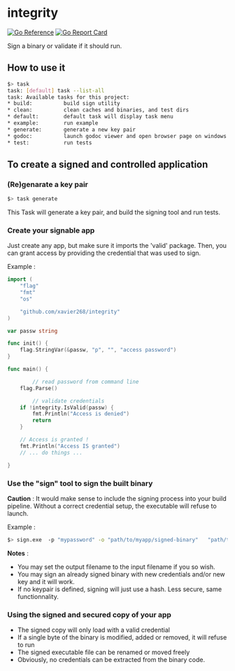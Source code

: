 # integrity

[![Go Reference](https://pkg.go.dev/badge/github.com/xavier268/integrity.svg)](https://pkg.go.dev/github.com/xavier268/integrity) [![Go Report Card](https://goreportcard.com/badge/github.com/xavier268/integrity)](https://goreportcard.com/report/github.com/xavier268/integrity)

Sign a binary or validate if it should run.

## How to use it

````bash
$> task
task: [default] task --list-all
task: Available tasks for this project:
* build:          build sign utility
* clean:          clean caches and binaries, and test dirs
* default:        default task will display task menu
* example:        run example
* generate:       generate a new key pair
* godoc:          launch godoc viewer and open browser page on windows
* test:           run tests

````

   
## To create a signed and controlled application


### (Re)genarate a key pair

```bash
$> task generate
```
This Task will generate a key pair, and build the signing tool and run tests.

### Create your signable app 

Just create any app, but make sure it imports the 'valid' package.
Then, you can grant access by providing the credential that was used to sign.

Example :

```go
import (
	"flag"
	"fmt"
	"os"

	"github.com/xavier268/integrity"
)

var passw string

func init() {
	flag.StringVar(&passw, "p", "", "access password")
}

func main() {

    	// read password from command line
	flag.Parse()

    	// validate credentials
	if !integrity.IsValid(passw) { 
		fmt.Println("Access is denied")
		return
	}

	// Access is granted !
	fmt.Println("Access IS granted")
	// ... do things ...

}
```

### Use the "sign" tool to sign the built binary

**Caution** : It would make sense to include the signing process into your build pipeline.
Without a correct credential setup, the executable will refuse to launch.

Example :

```bash
$> sign.exe  -p "mypassword" -o "path/to/myapp/signed-binary"   "path/to/myapp/binary" 

```

**Notes** : 
* You may set the output filename to the input filename if you so wish.
* You may sign an already signed binary with new credentials and/or new key and it will work.
* If no keypair is defined, signing will just use a hash. Less secure, same functionnality.

### Using the signed and secured copy of your app
   
* The signed copy will only load with a valid credential
* If a single byte of the binary is modified, added or removed, it will refuse to run
* The signed executable file can be renamed or moved freely
* Obviously, no credentials can be extracted from the binary code.

